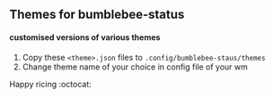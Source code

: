 ## Themes for bumblebee-status
#### customised versions of various themes</br>
1. Copy these `<theme>.json` files to `.config/bumblebee-staus/themes` </br>
2. Change theme name of your choice in config file of your wm

Happy ricing :octocat:
